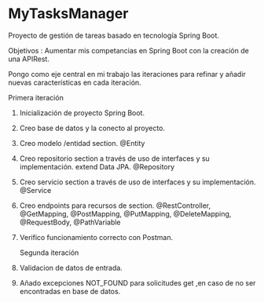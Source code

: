 # MyTasksManager

Proyecto de gestión de tareas basado en tecnología Spring Boot.

Objetivos : Aumentar mis competancias en Spring Boot con la creación de una APIRest.

Pongo como eje central en mi trabajo las iteraciones para refinar y añadir nuevas características en cada iteración.

   Primera iteración
   
1. Inicialización de proyecto Spring Boot.
2. Creo base de datos y la conecto al proyecto.
3. Creo modelo /entidad section. @Entity
4. Creo repositorio section a través de uso de interfaces y su implementación. extend Data JPA.  @Repository
5. Creo servicio section a través de uso de interfaces y su implementación. @Service
6. Creo endpoints para recursos de section. @RestController, @GetMapping, @PostMapping, @PutMapping, @DeleteMapping, @RequestBody, @PathVariable
7. Verifico funcionamiento correcto con Postman.

   Segunda iteración

1. Validacion de datos de entrada.
2. Añado excepciones NOT_FOUND para solicitudes get ,en caso de no ser encontradas en base de datos.
